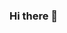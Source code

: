 ### Hi there 👋

<!--
**vishnu1508/vishnu1508** is a ✨ _special_ ✨ repository because its `README.md` (this file) appears on your GitHub profile.

Here are some ideas to get you started:

- 🔭 I’m currently working on Flutter
- 🌱 I’m currently learning MERN stack
- 💬 Ask me about Computer and Cars
-->
